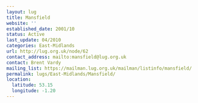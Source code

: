 ```yaml
---
layout: lug
title: Mansfield
website: ''
established_date: 2001/10
status: Active
last_update: 04/2010
categories: East-Midlands
url: http://lug.org.uk/node/62
contact_address: mailto:mansfield@lug.org.uk
contact: Brent Vardy
mailing_list: https://mailman.lug.org.uk/mailman/listinfo/mansfield/
permalink: lugs/East-Midlands/Mansfield/
location:
  latitude: 53.15
  longitude: -1.20
---
```

